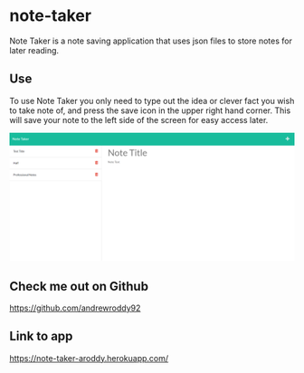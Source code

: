 # note-taker


Note Taker is a note saving application that uses json files to store notes for later reading. 

## Use
To use Note Taker you only need to type out the idea or clever fact you wish to take note of, and press the save icon in the upper right hand corner. This will save your note to the left side of the screen for easy access later.

![screenshot](./images/screen_shot.png)

## Check me out on Github
https://github.com/andrewroddy92

## Link to app
https://note-taker-aroddy.herokuapp.com/